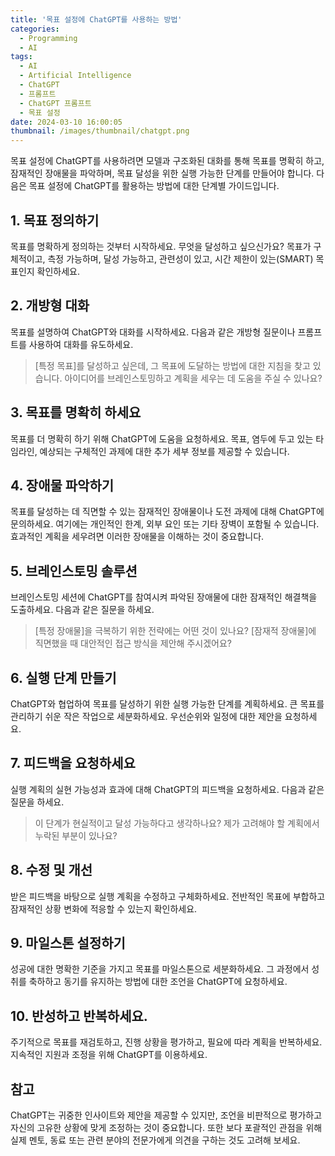 ```yaml
---
title: '목표 설정에 ChatGPT를 사용하는 방법'
categories:
  - Programming
  - AI
tags:
  - AI
  - Artificial Intelligence
  - ChatGPT
  - 프롬프트
  - ChatGPT 프롬프트
  - 목표 설정
date: 2024-03-10 16:00:05
thumbnail: /images/thumbnail/chatgpt.png
---
```


목표 설정에 ChatGPT를 사용하려면 모델과 구조화된 대화를 통해 목표를 명확히 하고, 잠재적인 장애물을 파악하며, 목표 달성을 위한 실행 가능한 단계를 만들어야 합니다. 다음은 목표 설정에 ChatGPT를 활용하는 방법에 대한 단계별 가이드입니다.

## 1. 목표 정의하기

목표를 명확하게 정의하는 것부터 시작하세요. 무엇을 달성하고 싶으신가요? 목표가 구체적이고, 측정 가능하며, 달성 가능하고, 관련성이 있고, 시간 제한이 있는(SMART) 목표인지 확인하세요.

## 2. 개방형 대화

목표를 설명하여 ChatGPT와 대화를 시작하세요. 다음과 같은 개방형 질문이나 프롬프트를 사용하여 대화를 유도하세요.

> [특정 목표]를 달성하고 싶은데, 그 목표에 도달하는 방법에 대한 지침을 찾고 있습니다. 아이디어를 브레인스토밍하고 계획을 세우는 데 도움을 주실 수 있나요?

## 3. 목표를 명확히 하세요

목표를 더 명확히 하기 위해 ChatGPT에 도움을 요청하세요. 목표, 염두에 두고 있는 타임라인, 예상되는 구체적인 과제에 대한 추가 세부 정보를 제공할 수 있습니다.

## 4. 장애물 파악하기

목표를 달성하는 데 직면할 수 있는 잠재적인 장애물이나 도전 과제에 대해 ChatGPT에 문의하세요. 여기에는 개인적인 한계, 외부 요인 또는 기타 장벽이 포함될 수 있습니다. 효과적인 계획을 세우려면 이러한 장애물을 이해하는 것이 중요합니다.

## 5. 브레인스토밍 솔루션

브레인스토밍 세션에 ChatGPT를 참여시켜 파악된 장애물에 대한 잠재적인 해결책을 도출하세요. 다음과 같은 질문을 하세요.

> [특정 장애물]을 극복하기 위한 전략에는 어떤 것이 있나요?
> [잠재적 장애물]에 직면했을 때 대안적인 접근 방식을 제안해 주시겠어요?

## 6. 실행 단계 만들기

ChatGPT와 협업하여 목표를 달성하기 위한 실행 가능한 단계를 계획하세요. 큰 목표를 관리하기 쉬운 작은 작업으로 세분화하세요. 우선순위와 일정에 대한 제안을 요청하세요.

## 7. 피드백을 요청하세요

실행 계획의 실현 가능성과 효과에 대해 ChatGPT의 피드백을 요청하세요. 다음과 같은 질문을 하세요.

> 이 단계가 현실적이고 달성 가능하다고 생각하나요?
> 제가 고려해야 할 계획에서 누락된 부분이 있나요?

## 8. 수정 및 개선

받은 피드백을 바탕으로 실행 계획을 수정하고 구체화하세요. 전반적인 목표에 부합하고 잠재적인 상황 변화에 적응할 수 있는지 확인하세요.

## 9. 마일스톤 설정하기

성공에 대한 명확한 기준을 가지고 목표를 마일스톤으로 세분화하세요. 그 과정에서 성취를 축하하고 동기를 유지하는 방법에 대한 조언을 ChatGPT에 요청하세요.

## 10. 반성하고 반복하세요.

주기적으로 목표를 재검토하고, 진행 상황을 평가하고, 필요에 따라 계획을 반복하세요. 지속적인 지원과 조정을 위해 ChatGPT를 이용하세요.

## 참고

ChatGPT는 귀중한 인사이트와 제안을 제공할 수 있지만, 조언을 비판적으로 평가하고 자신의 고유한 상황에 맞게 조정하는 것이 중요합니다. 또한 보다 포괄적인 관점을 위해 실제 멘토, 동료 또는 관련 분야의 전문가에게 의견을 구하는 것도 고려해 보세요.
